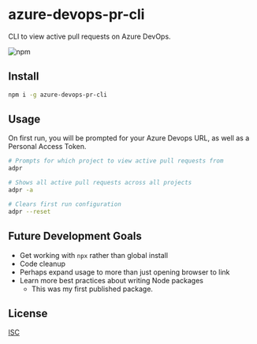 # azure-devops-pr-cli

CLI to view active pull requests on Azure DevOps.

![npm](https://img.shields.io/npm/v/azure-devops-pr-cli)

## Install

```bash
npm i -g azure-devops-pr-cli
```

## Usage

On first run, you will be prompted for your Azure Devops URL, as well as a Personal Access Token.
```bash
# Prompts for which project to view active pull requests from
adpr

# Shows all active pull requests across all projects
adpr -a

# Clears first run configuration
adpr --reset
```

## Future Development Goals
- Get working with `npx` rather than global install
- Code cleanup
- Perhaps expand usage to more than just opening browser to link
- Learn more best practices about writing Node packages
  - This was my first published package.

## License

[ISC](./LICENSE.md)
